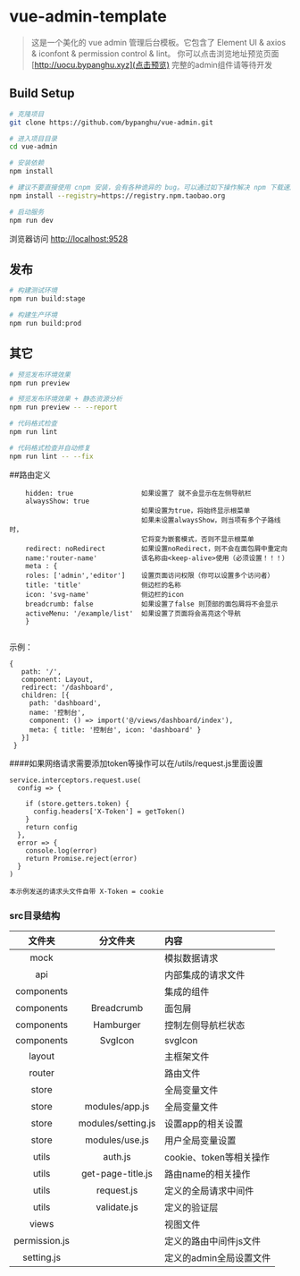 # vue-admin-template

> 这是一个美化的 vue admin 管理后台模板。它包含了 Element UI & axios 
>& iconfont & permission control & lint。
> 你可以点击浏览地址预览页面[http://uocu.bypanghu.xyz](点击预览)
> 完整的admin组件请等待开发


## Build Setup

```bash
# 克隆项目
git clone https://github.com/bypanghu/vue-admin.git

# 进入项目目录
cd vue-admin

# 安装依赖
npm install

# 建议不要直接使用 cnpm 安装，会有各种诡异的 bug。可以通过如下操作解决 npm 下载速度慢的问题
npm install --registry=https://registry.npm.taobao.org

# 启动服务
npm run dev
```

浏览器访问 [http://localhost:9528](http://localhost:9528)

## 发布

```bash
# 构建测试环境
npm run build:stage

# 构建生产环境
npm run build:prod
```

## 其它

```bash
# 预览发布环境效果
npm run preview

# 预览发布环境效果 + 静态资源分析
npm run preview -- --report

# 代码格式检查
npm run lint

# 代码格式检查并自动修复
npm run lint -- --fix
```
##路由定义
```
    hidden: true                 如果设置了 就不会显示在左侧导航栏
    alwaysShow: true
                                 如果设置为true，将始终显示根菜单
                                 如果未设置alwaysShow，则当项有多个子路线时，
                                 它将变为嵌套模式，否则不显示根菜单
    redirect: noRedirect         如果设置noRedirect，则不会在面包屑中重定向
    name:'router-name'           该名称由<keep-alive>使用（必须设置！！！）
    meta : {
    roles: ['admin','editor']    设置页面访问权限（你可以设置多个访问者）
    title: 'title'               侧边栏的名称
    icon: 'svg-name'             侧边栏的icon
    breadcrumb: false            如果设置了false 则顶部的面包屑将不会显示
    activeMenu: '/example/list'  如果设置了页面将会高亮这个导航
    }
    
```
示例：
```vuejs
{
   path: '/',
   component: Layout,
   redirect: '/dashboard',
   children: [{
     path: 'dashboard',
     name: '控制台',
     component: () => import('@/views/dashboard/index'),
     meta: { title: '控制台', icon: 'dashboard' }
   }]
 }
```

####如果网络请求需要添加token等操作可以在/utils/request.js里面设置
```vuejs
service.interceptors.request.use(
  config => {

    if (store.getters.token) {
      config.headers['X-Token'] = getToken()
    }
    return config
  },
  error => {
    console.log(error)
    return Promise.reject(error)
  }
)

本示例发送的请求头文件自带 X-Token = cookie
```

### src目录结构

| 文件夹 |分文件夹| 内容 |
|:----:|:----:|:----|
|mock| | 模拟数据请求|
| api | |内部集成的请求文件| 
| components | |集成的组件|
| components| Breadcrumb|面包屑
| components| Hamburger|控制左侧导航栏状态
| components| SvgIcon|svgIcon
|layout| |主框架文件|
|router| | 路由文件|
|store| | 全局变量文件|
|store|modules/app.js| 全局变量文件|
|store|modules/setting.js |设置app的相关设置|
|store|modules/use.js |用户全局变量设置|
|utils| auth.js| cookie、token等相关操作|
|utils| get-page-title.js| 路由name的相关操作|
|utils| request.js| 定义的全局请求中间件|
|utils| validate.js| 定义的验证层|
|views| | 视图文件|
|permission.js| |定义的路由中间件js文件|
|setting.js| |定义的admin全局设置文件|
